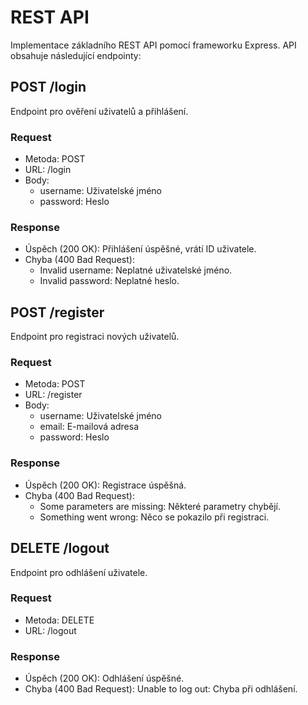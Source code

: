 # REST API
Implementace základního REST API pomocí frameworku Express. API obsahuje následující endpointy:

## POST /login
Endpoint pro ověření uživatelů a přihlášení.

### Request
* Metoda: POST
* URL: /login
* Body:
  * username: Uživatelské jméno
  * password: Heslo
### Response
* Úspěch (200 OK): Přihlášení úspěšné, vrátí ID uživatele.
* Chyba (400 Bad Request):
  * Invalid username: Neplatné uživatelské jméno.
  * Invalid password: Neplatné heslo.
## POST /register
Endpoint pro registraci nových uživatelů.

### Request
* Metoda: POST
* URL: /register
* Body:
  * username: Uživatelské jméno
  * email: E-mailová adresa
  * password: Heslo
### Response
* Úspěch (200 OK): Registrace úspěšná.
* Chyba (400 Bad Request):
  * Some parameters are missing: Některé parametry chybějí.
  * Something went wrong: Něco se pokazilo při registraci.
## DELETE /logout
Endpoint pro odhlášení uživatele.

### Request
* Metoda: DELETE
* URL: /logout
### Response
* Úspěch (200 OK): Odhlášení úspěšné.
* Chyba (400 Bad Request): Unable to log out: Chyba při odhlášení.
